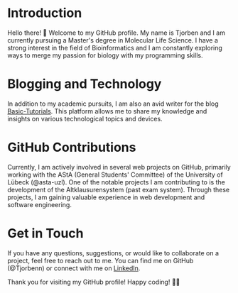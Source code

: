 # Introduction

Hello there! 👋
Welcome to my GitHub profile. My name is Tjorben and I am currently pursuing a Master's degree in Molecular Life Science. I have a strong interest in the field of Bioinformatics and I am constantly exploring ways to merge my passion for biology with my programming skills.

# Blogging and Technology
In addition to my academic pursuits, I am also an avid writer for the blog [Basic-Tutorials](https://www.basic-tutorials.de). This platform allows me to share my knowledge and insights on various technological topics and devices.

# GitHub Contributions
Currently, I am actively involved in several web projects on GitHub, primarily working with the AStA (General Students' Committee) of the University of Lübeck (@asta-uzl). One of the notable projects I am contributing to is the development of the Altklausurensystem (past exam system). Through these projects, I am gaining valuable experience in web development and software engineering.

# Get in Touch
If you have any questions, suggestions, or would like to collaborate on a project, feel free to reach out to me. You can find me on GitHub (@Tjorbenn) or connect with me on [LinkedIn](https://www.linkedin.com/in/tjorben-nawroth-a6136418b/).

Thank you for visiting my GitHub profile! Happy coding! 🧑‍💻